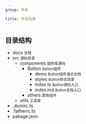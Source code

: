 ```yaml
---
group: 开发

title: 开发指南
---
```


## 目录结构

<Tree>
  <ul>
    <li>docs
      <small>文档</small>
    </li>
    <li>src
      <small>源码目录</small>
      <ul>
        <li>components
          <small>组件库源码</small>
          <ul> 
            <li>Button
             <small>Button组件</small>
             <ul>
              <li>demo
               <small>Button组件演示文档</small>
              </li>
              <li>styles
                <small>Button样式目录</small>
              </li>
              <li>index.ts
               <small>Button源码入口</small>
              </li>
              <li>index.md
               <small>Button文档入口</small>
              </li>
             </ul>
            </li>
            <li>others
            <small>其他组件</small>
            </li>
          </ul>
        <li>utils
          <small>工具库</small>
        </li>
      </ul>
    </li>
    <li>.dumirc.ts</li>
    <li>.fatherrc.ts</li>
    <li>pakage.json</li>
  </ul>
</Tree>
